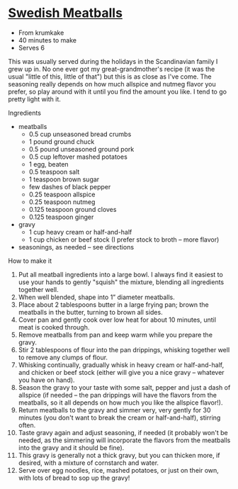 # [Swedish Meatballs](http://www.grouprecipes.com/20899/swedish-meatballs.html)

* From krumkake
* 40 minutes to make
* Serves 6

This was usually served during the holidays in the Scandinavian family I grew up in.
No one ever got my great-grandmother's recipe (it was the usual "little of this, little of that") but this is as close
as I've come.
The seasoning really depends on how much allspice and nutmeg flavor you prefer, so play around with it until you find
the amount you like.
I tend to go pretty light with it.

Ingredients

* meatballs
    * 0.5 cup unseasoned bread crumbs
    * 1 pound ground chuck
    * 0.5 pound unseasoned ground pork
    * 0.5 cup leftover mashed potatoes
    * 1 egg, beaten
    * 0.5 teaspoon salt
    * 1 teaspoon brown sugar
    * few dashes of black pepper
    * 0.25 teaspoon allspice
    * 0.25 teaspoon nutmeg
    * 0.125 teaspoon ground cloves
    * 0.125 teaspoon ginger
* gravy
    * 1 cup heavy cream or half-and-half
    * 1 cup chicken or beef stock (I prefer stock to broth – more flavor)
* seasonings, as needed – see directions

How to make it

1. Put all meatball ingredients into a large bowl.
   I always find it easiest to use your hands to gently "squish" the mixture, blending all ingredients together well.
2. When well blended, shape into 1” diameter meatballs.
3. Place about 2 tablespoons butter in a large frying pan; brown the meatballs in the butter, turning to brown all
   sides.
4. Cover pan and gently cook over low heat for about 10 minutes, until meat is cooked through.
5. Remove meatballs from pan and keep warm while you prepare the gravy.
6. Stir 2 tablespoons of flour into the pan drippings, whisking together well to remove any clumps of flour.
7. Whisking continually, gradually whisk in heavy cream or half-and-half, and chicken or beef stock
   (either will give you a nice gravy – whatever you have on hand).
8. Season the gravy to your taste with some salt, pepper and just a dash of allspice
   (if needed – the pan drippings will have the flavors from the meatballs, so it all depends on how much you like the
   allspice flavor!).
9. Return meatballs to the gravy and simmer very, very gently for 30 minutes
   (you don't want to break the cream or half-and-half), stirring often.
10. Taste gravy again and adjust seasoning, if needed
    (it probably won't be needed, as the simmering will incorporate the flavors from the meatballs into the gravy and it
    should be fine).
11. This gravy is generally not a thick gravy, but you can thicken more, if desired, with a mixture of cornstarch and
    water.
12. Serve over egg noodles, rice, mashed potatoes, or just on their own, with lots of bread to sop up the gravy!
